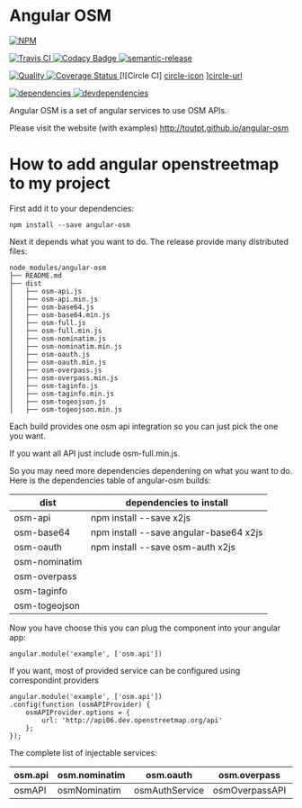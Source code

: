 Angular OSM
===========

[![NPM][npm-icon] ][npm-url]

[![Travis CI][travis-ci-image] ][travis-ci-url]
[![Codacy Badge][codacy-image] ][codacy-url]
[![semantic-release][semantic-image] ][semantic-url]

[![Quality][quality-badge] ][quality-url]
[![Coverage Status][coverage-image] ][coverage-url]
[![Circle CI] [circle-icon] ][circle-url]

[![dependencies][dependencies-image] ][dependencies-url]
[![devdependencies][devdependencies-image] ][devdependencies-url]

[npm-icon]: https://nodei.co/npm/angular-osm.png?downloads=true
[npm-url]: https://npmjs.org/package/angular-osm
[travis-ci-image]: https://travis-ci.org/toutpt/angular-osm.png?branch=master
[travis-ci-url]: https://travis-ci.org/toutpt/angular-osm

[coverage-image]: https://coveralls.io/repos/github/toutpt/angular-osm/badge.svg?branch=master
[coverage-url]: https://coveralls.io/github/toutpt/angular-osm?branch=master
[dependencies-image]: https://david-dm.org/toutpt/angular-osm.png
[dependencies-url]: https://david-dm.org/toutpt/angular-osm
[devdependencies-image]: https://david-dm.org/toutpt/angular-osm/dev-status.png
[devdependencies-url]: https://david-dm.org/toutpt/angular-osm#info=devDependencies

[codacy-image]: https://api.codacy.com/project/badge/Grade/aa28c31e62114c2591e7a7e3161d48ca
[codacy-url]: https://www.codacy.com/public/toutpt/angular-osm.git
[semantic-image]: https://img.shields.io/badge/%20%20%F0%9F%93%A6%F0%9F%9A%80-semantic--release-e10079.svg
[semantic-url]: https://github.com/semantic-release/semantic-release

[quality-badge]: http://npm.packagequality.com/shield/angular-osm.svg
[quality-url]: http://packagequality.com/#?package=angular-osm

[circle-icon]: https://circleci.com/gh/toutpt/angular-osm.svg?style=svg
[circle-url]: https://circleci.com/gh/toutpt/angular-osm


Angular OSM is a set of angular services to use OSM APIs.

Please visit the website (with examples) http://toutpt.github.io/angular-osm

How to add angular openstreetmap to my project
==============================================

First add it to your dependencies:

    npm install --save angular-osm

Next it depends what you want to do. The release provide many distributed files:

    node_modules/angular-osm
    ├── README.md
    ├── dist
    │   ├── osm-api.js
    │   ├── osm-api.min.js
    │   ├── osm-base64.js
    │   ├── osm-base64.min.js
    │   ├── osm-full.js
    │   ├── osm-full.min.js
    │   ├── osm-nominatim.js
    │   ├── osm-nominatim.min.js
    │   ├── osm-oauth.js
    │   ├── osm-oauth.min.js
    │   ├── osm-overpass.js
    │   ├── osm-overpass.min.js
    │   ├── osm-taginfo.js
    │   ├── osm-taginfo.min.js
    │   ├── osm-togeojson.js
    │   ├── osm-togeojson.min.js

Each build provides one osm api integration so you can just pick the one you want.

If you want all API just include osm-full.min.js.

So you may need more dependencies dependening on what you want to do.
Here is the dependencies table of angular-osm builds:

| dist          | dependencies to install                          |
|---------------|--------------------------------------------------|
| osm-api       | npm install --save x2js                          |
| osm-base64    | npm install --save angular-base64 x2js           |
| osm-oauth     | npm install --save osm-auth x2js                 |
| osm-nominatim |                                                  |
| osm-overpass  |                                                  |
| osm-taginfo   |                                                  |
| osm-togeojson |                                                  |

Now you have choose this you can plug the component into your angular app:


    angular.module('example', ['osm.api'])



If you want, most of provided service can be configured using correspondint providers

    angular.module('example', ['osm.api'])
    .config(function (osmAPIProvider) {
        osmAPIProvider.options = {
            url: 'http://api06.dev.openstreetmap.org/api'
        };
    });


The complete list of injectable services:

| osm.api | osm.nominatim | osm.oauth      | osm.overpass   | osm.taginfo   | osm.togeojson | osm.base64 |
|---------|---------------|----------------|----------------|---------------|---------------|------------|
| osmAPI  | osmNominatim  | osmAuthService | osmOverpassAPI | osmTagInfoAPI | osmtogeojson  | osmBase64  |

